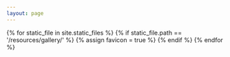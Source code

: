 ```yaml
---
layout: page
---
```

{% for static_file in site.static_files %}
    {% if static_file.path == '/resources/gallery/' %}
        {% assign favicon = true %}
    {% endif %}
{% endfor %}